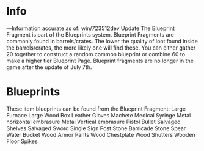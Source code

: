 # Info

—Information accurate as of: win/723512dev Update
The Blueprint Fragment is part of the Blueprints system.
Blueprint Fragments are commonly found in barrels/crates.
The lower the quality of loot found inside the barrels/crates, the more likely one will find these.
You can either gather 20 together to construct a random common blueprint or combine 60 to make a higher tier Blueprint Page.
Blueprint fragments are no longer in the game after the update of July 7th.
# Blueprints

These item blueprints can be found from the Blueprint Fragment:
Large Furnace
Large Wood Box
Leather Gloves
Machete
Medical Syringe
Metal horizontal embrasure
Metal Vertical embrasure
Pistol Bullet
Salvaged Shelves
Salvaged Sword
Single Sign Post
Stone Barricade
Stone Spear
Water Bucket
Wood Armor Pants
Wood Chestplate
Wood Shutters
Wooden Floor Spikes
